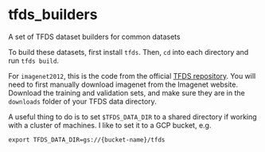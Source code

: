 # tfds_builders
A set of TFDS dataset builders for common datasets

To build these datasets, first install `tfds`. Then, `cd` into each directory and run `tfds build`.

For `imagenet2012`, this is the code from the official [TFDS repository](https://www.tensorflow.org/datasets/catalog/imagenet2012). You will need to first manually download imagenet from the Imagenet website. Download the training and validation sets, and make sure they are in the `downloads` folder of your TFDS data directory. 

A useful thing to do is to set `$TFDS_DATA_DIR` to a shared directory if working with a cluster of machines. I like to set it to a GCP bucket, e.g.
```
export TFDS_DATA_DIR=gs://{bucket-name}/tfds
```
